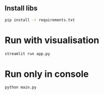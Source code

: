 ## Install libs
```bash
pip install -r requirements.txt
```

# Run with visualisation
```bash
streamlit run app.py  
```


# Run only in console
```bash
python main.py 
```
